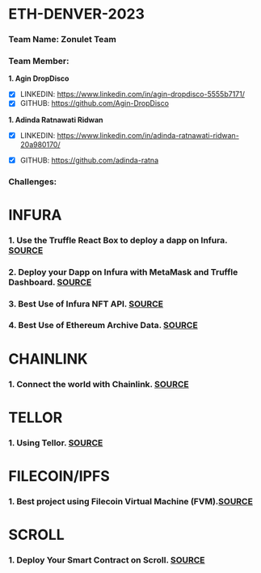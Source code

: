 # ETH-DENVER-2023
### Team Name: Zonulet Team
### Team Member: 
**1. Agin DropDisco**
- [x] LINKEDIN: https://www.linkedin.com/in/agin-dropdisco-5555b7171/
- [x] GITHUB: https://github.com/Agin-DropDisco

**1. Adinda Ratnawati Ridwan**
- [x] LINKEDIN: https://www.linkedin.com/in/adinda-ratnawati-ridwan-20a980170/
- [x] GITHUB: https://github.com/adinda-ratna


### Challenges:

# INFURA

### 1. Use the Truffle React Box to deploy a dapp on Infura. [SOURCE](https://github.com/Agin-DropDisco/ETH-DENVER-HACK-2023/tree/main/INFURA/truffle-react-box)

### 2. Deploy your Dapp on Infura with MetaMask and Truffle Dashboard. [SOURCE](https://github.com/Agin-DropDisco/ETH-DENVER-HACK-2023/tree/main/INFURA/truffle-dashboard)

### 3. Best Use of Infura NFT API. [SOURCE](https://github.com/Agin-DropDisco/ETH-DENVER-HACK-2023/tree/main/INFURA/Best-Use-of-Infura-NFT-API)

### 4. Best Use of Ethereum Archive Data. [SOURCE](https://github.com/Agin-DropDisco/ETH-DENVER-HACK-2023/tree/main/INFURA/Best-Use-of-Ethereum-Archive-Data)


# CHAINLINK
### 1. Connect the world with Chainlink. [SOURCE](https://github.com/Agin-DropDisco/ETH-DENVER-HACK-2023/tree/main/CHAINLINK/connect-the-world-with-chainlink)


# TELLOR
### 1. Using Tellor. [SOURCE](https://github.com/Agin-DropDisco/ETH-DENVER-HACK-2023/tree/main/TELLOR)


# FILECOIN/IPFS
### 1. Best project using Filecoin Virtual Machine (FVM).[SOURCE](https://github.com/Agin-DropDisco/ETH-DENVER-HACK-2023/tree/main/FILECOIN/Best-project-using-Filecoin-Virtual-Machine-(FVM))

# SCROLL
### 1. Deploy Your Smart Contract on Scroll. [SOURCE](https://github.com/Agin-DropDisco/ETH-DENVER-HACK-2023/tree/main/SCROLL/Deploy-your-smart-contract-on-Scroll)
